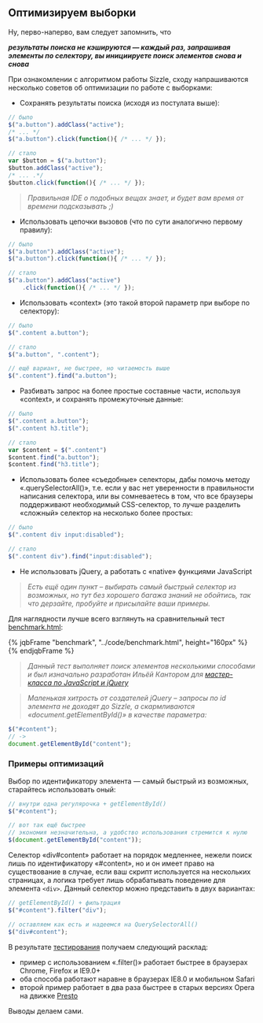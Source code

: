 ## Оптимизируем выборки

Ну, перво-наперво, вам следует запомнить, что

**_результаты поиска не кэшируются — каждый раз, запрашивая элементы по селектору, вы инициируете поиск элементов снова и снова_**

При ознакомлении с алгоритмом работы Sizzle, сходу напрашиваются несколько советов об оптимизации по работе с выборками:

* Сохранять результаты поиска (исходя из постулата выше):

```javascript
// было
$("a.button").addClass("active");
/* ... */
$("a.button").click(function(){ /* ... */ });

// стало
var $button = $("a.button");
$button.addClass("active");
/* ... .*/
$button.click(function(){ /* ... */ });
```

> _Правильная IDE о подобных вещах знает, и будет вам время от времени подсказывать ;)_

* Использовать цепочки вызовов (что по сути аналогично первому правилу):

```javascript
// было
$("a.button").addClass("active");
$("a.button").click(function(){ /* ... */ });

// стало
$("a.button").addClass("active")
    .click(function(){ /* ... */ });
```

* Использовать «context» (это такой второй параметр при выборе по селектору):

```javascript
// было
$(".content a.button");

// стало
$("a.button", ".content");

// ещё вариант, не быстрее, но читаемость выше
$(".content").find("a.button");
```

* Разбивать запрос на более простые составные части, используя «context», и сохранять промежуточные данные:

```javascript
// было
$(".content a.button");
$(".content h3.title");

// стало
var $content = $(".content")
$content.find("a.button");
$content.find("h3.title");
```

* Использовать более «съедобные» селекторы, дабы помочь методу «.querySelectorAll()», т.е. если у вас нет уверенности в правильности написания селектора, или вы сомневаетесь в том, что все браузеры поддерживают необходимый CSS-селектор, то лучше разделить «сложный» селектор на несколько более простых:

```javascript
// было
$(".content div input:disabled");

// стало
$(".content div").find("input:disabled");
```

* Не использовать jQuery, а работать с «native» функциями JavaScript

> _Есть ещё один пункт – выбирать самый быстрый селектор из возможных, но тут без хорошего багажа знаний не обойтись, так что дерзайте, пробуйте и присылайте ваши примеры._

Для наглядности лучше всего взглянуть на сравнительный тест [benchmark.html](../code/benchmark.html):

{% jqbFrame "benchmark", "../code/benchmark.html", height="160px" %}{% endjqbFrame %}

> _Данный тест выполняет поиск элементов несколькими способами и был изначально разработан Ильёй Кантором для [мастер-класса по JavaScript и jQuery](http://javascript.ru/mk)_

> _Маленькая хитрость от создателей jQuery – запросы по id элемента не доходят до Sizzle, а скармливаются «document.getElementById()» в качестве параметра:_

```javascript
$("#content");
// -> 
document.getElementById("content");
```

### Примеры оптимизаций

Выбор по идентификатору элемента — самый быстрый из возможных, старайтесь использовать оный:

```javascript
// внутри одна регулярочка + getElementById()
$("#content");

// вот так ещё быстрее
// экономия незначительна, а удобство использования стремится к нулю
$(document.getElementById("content"));
```

Селектор «div#content» работает на порядок медленнее, нежели поиск лишь по идентификатору «#content», но и он имеет право на существование в случае, если ваш скрипт используется на нескольких страницах, а логика требует лишь обрабатывать поведение для элемента `<div>`. Данный селектор можно представить в двух вариантах:

```javascript
// getElementById() + фильтрация
$("#content").filter("div");

// оставляем как есть и надеемся на QuerySelectorAll()
$("div#content");
```

В результате [тестирования](http://jsperf.com/div-id) получаем следующий расклад:

* пример с использованием «.filter()» работает быстрее в браузерах Chrome, Firefox и IE9.0+
* оба способа работают наравне в браузерах IE8.0 и мобильном Safari
* второй пример работает в два раза быстрее в старых версиях Opera на движке <a href="https://ru.wikipedia.org/wiki/Presto_(Opera)">Presto</a>

Выводы делаем сами.
